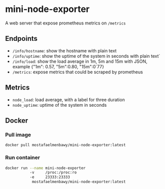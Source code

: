 # mini-node-exporter

A web server that expose prometheus metrics on `/metrics`

## Endpoints

- `/info/hostname`: show the hostname with plain text
- `/info/uptime`: show the uptime of the system in seconds with plain text`
- `/info/load`: show the load average in 1m, 5m and 15m with JSON, example {"1m": 0.57, "5m":0.80, "15m":0`77}
- `/metrics`: expose metrics that could be scraped by prometheus

## Metrics

- `node_load`: load average, with a label for three duration
- `node_uptime`: uptime of the system in seconds

## Docker

### Pull image

`docker pull mostafaelmenbawy/mini-node-exporter:latest`

### Run container

```sh
docker run --name mini-node-exporter
           -v     /proc:/proc:ro
           -e     23333:23333
            mostafaelmenbawy/mini-node-exporter:latest
```
